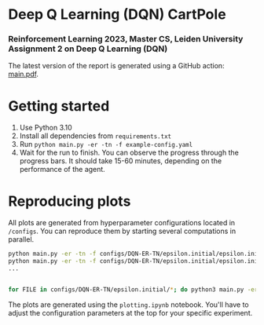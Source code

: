 # Deep Q Learning (DQN) CartPole

### Reinforcement Learning 2023, Master CS, Leiden University Assignment 2 on Deep Q Learning (DQN)

The latest version of the report is generated using a GitHub action: [main.pdf]().


# Getting started

1. Use Python 3.10
2. Install all dependencies from `requirements.txt`
3. Run `python main.py -er -tn -f example-config.yaml`
4. Wait for the run to finish. You can observe the progress through the progress bars. It should take 15-60 minutes, depending on the performance of the agent.


# Reproducing plots
All plots are generated from hyperparameter configurations located in `/configs`.
You can reproduce them by starting several computations in parallel. 

```sh
python main.py -er -tn -f configs/DQN-ER-TN/epsilon.initial/epsilon.initial-1.yaml
python main.py -er -tn -f configs/DQN-ER-TN/epsilon.initial/epsilon.initial-2.yaml
...


for FILE in configs/DQN-ER-TN/epsilon.initial/*; do python3 main.py -er -tn -f $FILE; done
```

The plots are generated using the `plotting.ipynb` notebook. You'll have to adjust the configuration parameters at the top for your specific experiment.

